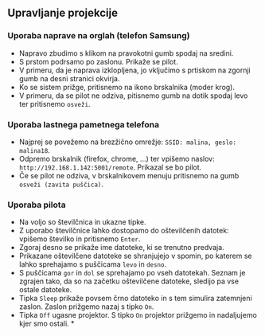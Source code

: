 ## Upravljanje projekcije

### Uporaba naprave na orglah (telefon Samsung)
* Napravo zbudimo s klikom na pravokotni gumb spodaj na sredini.
* S prstom podrsamo po zaslonu. Prikaže se pilot.
* V primeru, da je naprava izklopljena, jo vključimo s prtiskom na zgornji gumb na desni stranici okvirja.
* Ko se sistem prižge, pritisnemo na ikono brskalnika (moder krog).
* V primeru, da se pilot ne odziva, pitisnemo gumb na dotik spodaj levo ter pritisnemo `osveži`.

### Uporaba lastnega pametnega telefona
* Najprej se povežemo na brezžično omrežje: `SSID: malina, geslo: malina18`.
* Odpremo brskalnik (firefox, chrome, ...) ter vpišemo naslov: `http://192.168.1.142:5001/remote`. Prikazal se bo pilot.
* Če se pilot ne odziva, v brskalnikovem menuju pritisnemo na gumb `osveži (zavita puščica)`.

### Uporaba pilota
* Na voljo so številčnica in ukazne tipke.
* Z uporabo številčnice lahko dostopamo do oštevilčenih datotek: vpišemo številko in pritisnemo `Enter`.
* Zgoraj desno se prikaže ime datoteke, ki se trenutno predvaja.
* Prikazane oštevilčene datoteke se shranjujejo v spomin, po katerem se lahko sprehajamo s puščicama `levo` in `desno`.
* S puščicama `gor` in `dol` se sprehajamo po vseh datotekah. Seznam je zgrajen tako, da so na začetku oštevilčene datoteke, sledijo pa vse ostale datoteke.
* Tipka `Sleep` prikaže povsem črno datoteko in s tem simulira zatemnjeni zaslon. Zaslon prižgemo nazaj s tipko `On`.
* Tipka `Off` ugasne projektor. S tipko `On` projektor prižgemo in nadaljujemo kjer smo ostali. *


